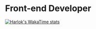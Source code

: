 # Front-end Developer

[![Harlok's WakaTime stats](https://github-readme-stats.vercel.app/api/wakatime?username=@d4ea8ef1-a584-4cea-aa7c-6026180a901b)](https://github.com/sakibb7/about-me)

